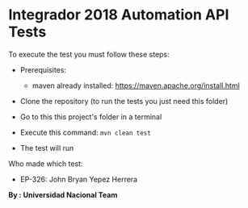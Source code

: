 # Integrador 2018 Automation API Tests

To execute the test you must follow these steps:

 - Prerequisites:
    - maven already installed: https://maven.apache.org/install.html

 - Clone the repository (to run the tests you just need this folder)
 - Go to this this project's folder in a terminal
 - Execute this command: ``mvn clean test``
 - The test will run

Who made which test:
 - EP-326: John Bryan Yepez Herrera

**By : Universidad Nacional Team**
